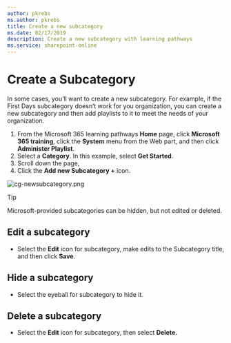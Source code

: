 ```yaml
---
author: pkrebs
ms.author: pkrebs
title: Create a new subcategory
ms.date: 02/17/2019
description: Create a new subcategory with learning pathways
ms.service: sharepoint-online
---
```


# Create a Subcategory 
In some cases, you’ll want to create a new subcategory. For example, if the First Days subcategory doesn’t work for you organization, you can create a new subcategory and then add playlists to it to meet the needs of your organization. 

1. From the Microsoft 365 learning pathways **Home** page, click **Microsoft 365 training**, click the **System** menu from the Web part, and then click **Administer Playlist**. 
2. Select a **Category**. In this example, select **Get Started**.  
3. Scroll down the page, 
3. Click the **Add new Subcategory +** icon.  

![cg-newsubcategory.png](media/cg-newsubcategory.png)

> [!TIP]
> Microsoft-provided subcategories can be hidden, but not edited or deleted. 

## Edit a subcategory
- Select the **Edit** icon for subcategory, make edits to the Subcategory title, and then click **Save**.

## Hide a subcategory
- Select the eyeball for subcategory to hide it. 

## Delete a subcategory
- Select the **Edit** icon for subcategory, then select **Delete.** 
